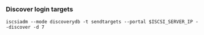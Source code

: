 ### Discover login targets
```
iscsiadm --mode discoverydb -t sendtargets --portal $ISCSI_SERVER_IP --discover -d 7
```
